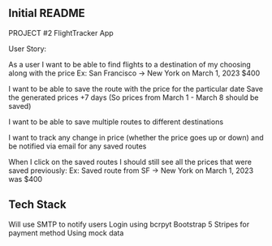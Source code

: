 ## Initial README

PROJECT #2 FlightTracker App


User Story:

As a user I want to be able to find flights to a destination of my choosing along with the price 
	Ex: San Francisco -> New York on March 1, 2023 $400

I want to be able to save the route with the price for the particular date
Save the generated prices +7 days (So prices from March 1 - March 8 should be saved)

I want to be able to save multiple routes to different destinations

I want to track any change in price (whether the price goes up or down) and be notified via email for any saved routes

When I click on the saved routes I should still see all the prices that were saved previously:
Ex: Saved route from SF -> New York on March 1, 2023 was $400 	


## Tech Stack

Will use SMTP to notify users
Login using bcrpyt
Bootstrap 5
Stripes for payment method
Using mock data
